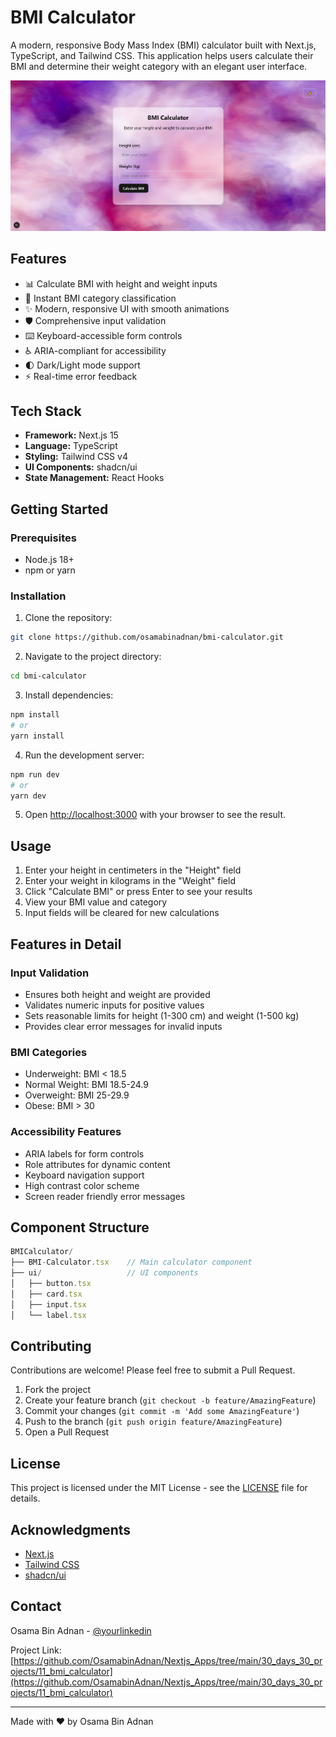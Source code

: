 # BMI Calculator

A modern, responsive Body Mass Index (BMI) calculator built with Next.js, TypeScript, and Tailwind CSS. This application helps users calculate their BMI and determine their weight category with an elegant user interface.

![BMI Calculator Screen shot](public/image.png)

## Features

- 📊 Calculate BMI with height and weight inputs
- 🎯 Instant BMI category classification
- ✨ Modern, responsive UI with smooth animations
- 🛡️ Comprehensive input validation
- ⌨️ Keyboard-accessible form controls
- ♿ ARIA-compliant for accessibility
- 🌓 Dark/Light mode support
- ⚡ Real-time error feedback

## Tech Stack

- **Framework:** Next.js 15
- **Language:** TypeScript
- **Styling:** Tailwind CSS v4
- **UI Components:** shadcn/ui
- **State Management:** React Hooks

## Getting Started

### Prerequisites

- Node.js 18+ 
- npm or yarn

### Installation

1. Clone the repository:
```bash
git clone https://github.com/osamabinadnan/bmi-calculator.git
```

2. Navigate to the project directory:
```bash
cd bmi-calculator
```

3. Install dependencies:
```bash
npm install
# or
yarn install
```

4. Run the development server:
```bash
npm run dev
# or
yarn dev
```

5. Open [http://localhost:3000](http://localhost:3000) with your browser to see the result.

## Usage

1. Enter your height in centimeters in the "Height" field
2. Enter your weight in kilograms in the "Weight" field
3. Click "Calculate BMI" or press Enter to see your results
4. View your BMI value and category
5. Input fields will be cleared for new calculations

## Features in Detail

### Input Validation
- Ensures both height and weight are provided
- Validates numeric inputs for positive values
- Sets reasonable limits for height (1-300 cm) and weight (1-500 kg)
- Provides clear error messages for invalid inputs

### BMI Categories
- Underweight: BMI < 18.5
- Normal Weight: BMI 18.5-24.9
- Overweight: BMI 25-29.9
- Obese: BMI > 30

### Accessibility Features
- ARIA labels for form controls
- Role attributes for dynamic content
- Keyboard navigation support
- High contrast color scheme
- Screen reader friendly error messages

## Component Structure

```typescript
BMICalculator/
├── BMI-Calculator.tsx    // Main calculator component
├── ui/                   // UI components
│   ├── button.tsx
│   ├── card.tsx
│   ├── input.tsx
│   └── label.tsx
```

## Contributing

Contributions are welcome! Please feel free to submit a Pull Request.

1. Fork the project
2. Create your feature branch (`git checkout -b feature/AmazingFeature`)
3. Commit your changes (`git commit -m 'Add some AmazingFeature'`)
4. Push to the branch (`git push origin feature/AmazingFeature`)
5. Open a Pull Request


## License

This project is licensed under the MIT License - see the [LICENSE](LICENSE) file for details.

## Acknowledgments

- [Next.js](https://nextjs.org/)
- [Tailwind CSS](https://tailwindcss.com/)
- [shadcn/ui](https://ui.shadcn.com/)

## Contact

Osama Bin Adnan - [@yourlinkedin](https://linkedin.com/in/osamabinadnan)

Project Link: [https://github.com/OsamabinAdnan/Nextjs_Apps/tree/main/30_days_30_projects/11_bmi_calculator](https://github.com/OsamabinAdnan/Nextjs_Apps/tree/main/30_days_30_projects/11_bmi_calculator)

---

Made with ❤️ by Osama Bin Adnan